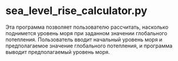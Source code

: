 # sea_level_rise_calculator.py

Эта программа позволяет пользователю рассчитать, насколько поднимется уровень моря при заданном значении глобального потепления. Пользователь вводит начальный уровень моря и предполагаемое значение глобального потепления, и программа выводит предполагаемый уровень моря.
